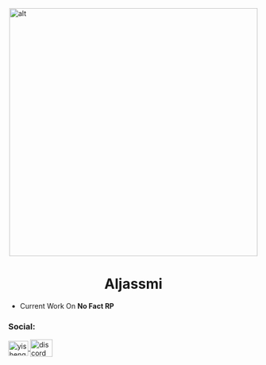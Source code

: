<div style="display: flex; justify-content: center;">
    <img alt="alt" width="500" src="https://i.imgur.com/3eue6GG.gif">
</div>
<h1 align="center">Aljassmi</h1>

- Current Work On **No Fact RP**

<h3 align="left">Social:</h3>
<p align="left">
    <a href="https://instagram.com/3ei4" target="blank">
        <img align="center" src="https://raw.githubusercontent.com/rahuldkjain/github-profile-readme-generator/master/src/images/icons/Social/instagram.svg" alt="yisheng_cheww" height="30" width="40" />
    </a>
    <a href="https://discord.gg/nf1" target="blank">
        <img align="center" src="https://raw.githubusercontent.com/rahuldkjain/github-profile-readme-generator/master/src/images/icons/Social/discord.svg" alt="discord" height="35" width="45" />
    </a>
</p>
